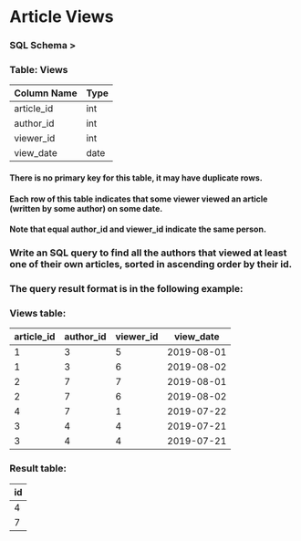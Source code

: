 # Article Views

### SQL Schema >
### Table: Views
| Column Name   | Type    |
|---------------|---------|
| article_id    | int     |
| author_id     | int     |
| viewer_id     | int     |
| view_date     | date    |

#### There is no primary key for this table, it may have duplicate rows.
#### Each row of this table indicates that some viewer viewed an article (written by some author) on some date. 
#### Note that equal author_id and viewer_id indicate the same person.

### **Write an SQL query to find all the authors that viewed at least one of their own articles, sorted in ascending order by their id.**
### **The query result format is in the following example:**

### Views table:
| article_id | author_id | viewer_id | view_date  |
|------------|-----------|-----------|------------|
| 1          | 3         | 5         | 2019-08-01 |
| 1          | 3         | 6         | 2019-08-02 |
| 2          | 7         | 7         | 2019-08-01 |
| 2          | 7         | 6         | 2019-08-02 |
| 4          | 7         | 1         | 2019-07-22 |
| 3          | 4         | 4         | 2019-07-21 |
| 3          | 4         | 4         | 2019-07-21 |

### Result table:
| id   |
|------|
| 4    |
| 7    |
